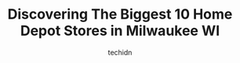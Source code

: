---
layout: ampstory
image: https://i0.wp.com/www.depkes.org/wp-content/uploads/2023/06/home-depot-0-in-milwaukee-wi-1685966099.jpeg?resize=640,853
author: techidn
featured: false
description: Discover the impressive array of Home Depot options in Milwaukee WI, where you can find 10 of the largest Home Depot establishments in the area. From renowned classics to hidden gems, Milwau
title: Discovering The Biggest 10 Home Depot Stores in Milwaukee WI
cover:
   title: Discovering The Biggest 10 Home Depot Stores in Milwaukee WI
   subtitle: Rickpate
   background: https://www.depkes.org/wp-content/uploads/2023/06/home-depot-0-in-milwaukee-wi-1685966099.jpeg

pages: 
 - layout: thirds
   top: <h1>#1 The Home Depot</h1>
   bottom: "<p>The security guard was actually the most helpful employee in this entire Home Depot store. Be stopped us as we were leaving to ask if we found everything OK and we told h</p>"
   background: https://www.depkes.org/wp-content/uploads/2023/06/home-depot-1-in-milwaukee-wi-1685966100.jpeg
   backgroundblur: true
 - layout: thirds
   top: <h1>#2 The Home Depot</h1>
   bottom: "<p>11071 W National Ave, West Allis, WI 53227, United States</p>"
   background: https://www.depkes.org/wp-content/uploads/2023/06/home-depot-2-in-milwaukee-wi-1685966100.jpeg
   cta:
      link: https://www.depkes.org/blog/discovering-the-biggest-10-home-depot-stores-in-milwaukee-wi/
      text: Discovering The Biggest 10 Home Depot Stores in Milwaukee WI
 - layout: thirds
   top: <h1>#3 The Home Depot</h1>
   bottom: "<p>4100 N 124th St, Wauwatosa, WI 53222, United States</p>"
   background: https://www.depkes.org/wp-content/uploads/2023/06/home-depot-3-in-milwaukee-wi-1685966101.jpeg
   cta:
      link: https://www.depkes.org/blog/discovering-the-biggest-10-home-depot-stores-in-milwaukee-wi/
      text: Discovering The Biggest 10 Home Depot Stores in Milwaukee WI
 - layout: thirds
   top: <h1>#4 The Home Depot</h1>
   bottom: "<p>6489 S 27th St, Franklin, WI 53132, United States</p>"
   background: https://images.unsplash.com/photo-1462556791646-c201b8241a94?ixlib=rb-4.0.3&ixid=MnwxMjA3fDB8MHxwaG90by1wYWdlfHx8fGVufDB8fHx8&auto=format&fit=crop&w=640&h=853&q=80
   cta:
      link: https://www.depkes.org/blog/discovering-the-biggest-10-home-depot-stores-in-milwaukee-wi/
      text: Discovering The Biggest 10 Home Depot Stores in Milwaukee WI
 - layout: thirds
   top: <h1>#5 The Home Depot</h1>
   bottom: "<p>N94 W 18375 Thunder Ridge Dr, Menomonee Falls, WI 53051, United States</p>"
   background: https://images.unsplash.com/photo-1533735380053-eb8d0759b24a?ixlib=rb-4.0.3&ixid=MnwxMjA3fDB8MHxwaG90by1wYWdlfHx8fGVufDB8fHx8&auto=format&fit=crop&w=640&h=853&q=80
   cta:
      link: https://www.depkes.org/blog/discovering-the-biggest-10-home-depot-stores-in-milwaukee-wi/
      text: Discovering The Biggest 10 Home Depot Stores in Milwaukee WI
 - layout: thirds
   top: <h1>#6 Garden Center at The Home Depot</h1>
   bottom: "<p>11071 W National Ave, West Allis, WI 53227, United States</p>"
   background: https://images.unsplash.com/photo-1614648718611-0635f29016cb?ixlib=rb-4.0.3&ixid=MnwxMjA3fDB8MHxwaG90by1wYWdlfHx8fGVufDB8fHx8&auto=format&fit=crop&w=640&h=853&q=80
   cta:
      link: https://www.depkes.org/blog/discovering-the-biggest-10-home-depot-stores-in-milwaukee-wi/
      text: Discovering The Biggest 10 Home Depot Stores in Milwaukee WI
 - layout: thirds
   top: <h1>#7 Garden Center at The Home Depot</h1>
   bottom: "<p>Home Depot, 4100 N 124th St, Wauwatosa, WI 53222, United States</p>"
   background: https://images.unsplash.com/photo-1546497974-b213c9efb599?ixlib=rb-4.0.3&ixid=MnwxMjA3fDB8MHxwaG90by1wYWdlfHx8fGVufDB8fHx8&auto=format&fit=crop&w=640&h=853&q=80
   cta:
      link: https://www.depkes.org/blog/discovering-the-biggest-10-home-depot-stores-in-milwaukee-wi/
      text: Discovering The Biggest 10 Home Depot Stores in Milwaukee WI
 - layout: thirds
   middle: Continue reading...
   background: https://images.unsplash.com/photo-1489648022186-8f49310909a0?ixlib=rb-4.0.3&ixid=MnwxMjA3fDB8MHxwaG90by1wYWdlfHx8fGVufDB8fHx8&auto=format&fit=crop&w=640&h=853&q=80
   cta:
      link: https://www.depkes.org/blog/discovering-the-biggest-10-home-depot-stores-in-milwaukee-wi/
      text: Discovering The Biggest 10 Home Depot Stores in Milwaukee WI
      
---